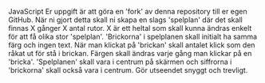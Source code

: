 JavaScript
Er uppgift är att göra en 'fork' av denna repository till er egen GitHub.
När ni gjort detta skall ni skapa en slags 'spelplan' där det skall finnas X gånger X antal rutor.
X är ett heltal som skall kunna ändras enkelt för att få olika stor 'spelplan'.
'Brickorna' i spelplanen skall initialt ha samma färg och ingen text.
När man klickat på 'brickan' skall antalet klick som den råkat ut för stå i brickan.
Färgen skall ändras varje gång man klickar på en 'bricka'.
'Spelplanen' skall vara i centrum på skärmen och siffrorna i 'brickorna' skall också vara i centrum.
Gör utseendet snyggt och trevligt.


